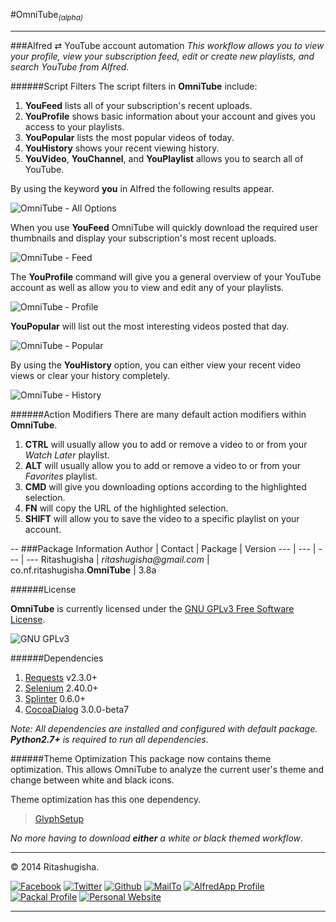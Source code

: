 #OmniTube<sub>_(alpha)_</sub>

---

###Alfred ⇄ YouTube account automation
_This workflow allows you to view your profile, view your subscription feed, edit or create new playlists, and search YouTube from Alfred._

######Script Filters
The script filters in __OmniTube__ include:

1.	__YouFeed__ lists all of your subscription's recent uploads.
2.	__YouProfile__ shows basic information about your account and gives you access to your playlists.
3.	__YouPopular__ lists the most popular videos of today.
4.	__YouHistory__ shows your recent viewing history.
5.	__YouVideo__, __YouChannel__, and __YouPlaylist__ allows you to search all of YouTube.

By using the keyword __you__ in Alfred the following results appear.

![OmniTube - All Options](http://i1293.photobucket.com/albums/b599/Ritashugisha/Main_zpsb52005dc.png "OmniTube - All Options")

When you use __YouFeed__ OmniTube will quickly download the required user thumbnails and display your subscription's most recent uploads.

![OmniTube - Feed](http://i1293.photobucket.com/albums/b599/Ritashugisha/Feed_zps3be0d2b5.png "OmniTube - Feed")

The __YouProfile__ command will give you a general overview of your YouTube account as well as allow you to view and edit any of your playlists.

![OmniTube - Profile](http://i1293.photobucket.com/albums/b599/Ritashugisha/Profile_zps9ff84bd4.png "OmniTube - Profile")

__YouPopular__ will list out the most interesting videos posted that day.

![OmniTube - Popular](http://i1293.photobucket.com/albums/b599/Ritashugisha/Popular_zpsfbc17007.png "OmniTube - Popular")

By using the __YouHistory__ option, you can either view your recent video views or clear your history completely.

![OmniTube - History](http://i1293.photobucket.com/albums/b599/Ritashugisha/History_zps0dcaff1b.png "OmniTube - History")

######Action Modifiers
There are many default action modifiers within __OmniTube__.

1.	__CTRL__ will usually allow you to add or remove a video to or from your _Watch Later_ playlist.
2.	__ALT__ will usually allow you to add or remove a video to or from your _Favorites_ playlist.
3.	__CMD__ will give you downloading options according to the highlighted selection.
4.	__FN__ will copy the URL of the highlighted selection.
5.	__SHIFT__ will allow you to save the video to a specific playlist on your account.

--
###Package Information
Author | Contact | Package | Version
--- | --- | --- | ---
Ritashugisha | _ritashugisha@gmail.com_ | co.nf.ritashugisha.__OmniTube__ | 3.8a

######License

__OmniTube__ is currently licensed under the [GNU GPLv3 Free Software License](http://www.gnu.org/licenses/gpl-3.0.html).

![GNU GPLv3](http://gplv3.fsf.org/gplv3-88x31.png "GNU GPLv3")

######Dependencies

1.	[Requests](http://docs.python-requests.org/en/latest/) v2.3.0+
2.	[Selenium](http://selenium-python.readthedocs.org/) 2.40.0+
3.	[Splinter](http://splinter.cobrateam.info/) 0.6.0+
4.	[CocoaDialog](http://mstratman.github.io/cocoadialog/) 3.0.0-beta7

_Note: All dependencies are installed and configured with default package. **Python2.7+** is required to run all dependencies_.

######Theme Optimization
This package now contains theme optimization. This allows OmniTube to analyze the current user's theme and change between white and black icons. 

Theme optimization has this one dependency.

>[GlyphSetup](https://github.com/Ritashugisha/GlyphSetup)

_No more having to download **either** a white or black themed workflow_.

---

&copy; 2014 Ritashugisha. 

[![Facebook](http://i1293.photobucket.com/albums/b599/Ritashugisha/Facebook_zps584eea28.png "Facebook")](https://www.facebook.com/stephen.bunn.73)	[![Twitter](http://i1293.photobucket.com/albums/b599/Ritashugisha/Twitter_zps816ca1c8.png "Twitter")](https://twitter.com/ritashugisha)	[![Github](http://i1293.photobucket.com/albums/b599/Ritashugisha/Github_zpse2e092df.png "GitHub")](https://github.com/Ritashugisha)	[![MailTo](http://i1293.photobucket.com/albums/b599/Ritashugisha/new_zps0e48276f.png "MailTo")](ritashugisha@gmail.com)	[![AlfredApp Profile](http://i1293.photobucket.com/albums/b599/Ritashugisha/UntitledNew_zpsfb3ea780.png "AlfredApp Profile")](http://www.alfredforum.com/user/5520-ritashugisha/)	[![Packal Profile](http://i1293.photobucket.com/albums/b599/Ritashugisha/UntitledNew_zpsc2cb05a9.png "Packal Profile")](http://www.packal.org/users/ritashugisha)	[![Personal Website](http://i1293.photobucket.com/albums/b599/Ritashugisha/UntitledNew_zps88305ee4.gif "Personal Website")](http://www.ritashugisha.co.nf/)

---